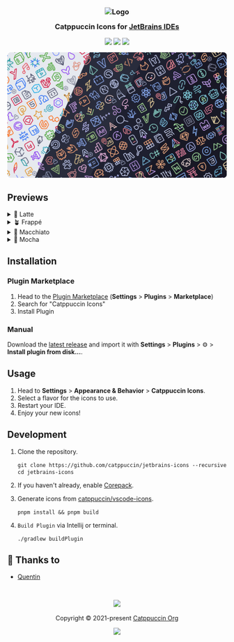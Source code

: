 <h3 align="center">
	<img src="https://raw.githubusercontent.com/catppuccin/catppuccin/main/assets/logos/exports/1544x1544_circle.png" width="100" alt="Logo"/><br/>
	<img src="https://raw.githubusercontent.com/catppuccin/catppuccin/main/assets/misc/transparent.png" height="30" width="0px"/>
	Catppuccin Icons for <a href="https://www.jetbrains.com">JetBrains IDEs</a>
	<img src="https://raw.githubusercontent.com/catppuccin/catppuccin/main/assets/misc/transparent.png" height="30" width="0px"/>
</h3>

<p align="center">
	<a href="https://github.com/catppuccin/jetbrains-icons/stargazers"><img src="https://img.shields.io/github/stars/catppuccin/jetbrains-icons?colorA=363a4f&colorB=b7bdf8&style=for-the-badge"></a>
	<a href="https://github.com/catppuccin/jetbrains-icons/issues"><img src="https://img.shields.io/github/issues/catppuccin/jetbrains-icons?colorA=363a4f&colorB=f5a97f&style=for-the-badge"></a>
	<a href="https://github.com/catppuccin/jetbrains-icons/contributors"><img src="https://img.shields.io/github/contributors/catppuccin/jetbrains-icons?colorA=363a4f&colorB=a6da95&style=for-the-badge"></a>
</p>

<p align="center">
	<img src="https://raw.githubusercontent.com/catppuccin/vscode-icons/9072c437d896dd8d7f4a8063499517ccd44a489e/assets/catwalk.webp"/>
</p>

## Previews

<details>
<summary>🌻 Latte</summary>
<img src="https://raw.githubusercontent.com/catppuccin/vscode-icons/9072c437d896dd8d7f4a8063499517ccd44a489e/assets/latte.webp"/>
</details>
<details>
<summary>🪴 Frappé</summary>
<img src="https://raw.githubusercontent.com/catppuccin/vscode-icons/9072c437d896dd8d7f4a8063499517ccd44a489e/assets/frappe.webp"/>
</details>
<details>
<summary>🌺 Macchiato</summary>
<img src="https://raw.githubusercontent.com/catppuccin/vscode-icons/9072c437d896dd8d7f4a8063499517ccd44a489e/assets/macchiato.webp"/>
</details>
<details>
<summary>🌿 Mocha</summary>
<img src="https://raw.githubusercontent.com/catppuccin/vscode-icons/9072c437d896dd8d7f4a8063499517ccd44a489e/assets/mocha.webp"/>
</details>

## Installation

### Plugin Marketplace

1. Head to the [Plugin Marketplace](https://plugins.jetbrains.com/) (**Settings** > **Plugins** > **Marketplace**)
2. Search for "Catppuccin Icons"
3. Install Plugin

### Manual

Download the [latest release](https://github.com/catppuccin/jetbrains-icons/releases/latest) and import it with **Settings** > **Plugins** > ⚙️ > **Install plugin from disk...**.

## Usage

1. Head to **Settings** > **Appearance & Behavior** > **Catppuccin Icons**.
2. Select a flavor for the icons to use.
3. Restart your IDE.
4. Enjoy your new icons!

## Development

1. Clone the repository.

   ```shell
   git clone https://github.com/catppuccin/jetbrains-icons --recursive
   cd jetbrains-icons
   ```

2. If you haven't already, enable [Corepack](https://github.com/nodejs/corepack).
3. Generate icons from [catppuccin/vscode-icons](https://github.com/catppuccin/vscode-icons).

   ```shell
   pnpm install && pnpm build
   ```

4. `Build Plugin` via Intellij or terminal.

   ```shell
   ./gradlew buildPlugin
   ```

## 💝 Thanks to

- [Quentin](https://github.com/quentinguidee)

&nbsp;

<p align="center">
	<img src="https://raw.githubusercontent.com/catppuccin/catppuccin/main/assets/footers/gray0_ctp_on_line.svg?sanitize=true" />
</p>

<p align="center">
	Copyright &copy; 2021-present <a href="https://github.com/catppuccin" target="_blank">Catppuccin Org</a>
</p>

<p align="center">
	<a href="https://github.com/catppuccin/catppuccin/blob/main/LICENSE"><img src="https://img.shields.io/static/v1.svg?style=for-the-badge&label=License&message=MIT&logoColor=d9e0ee&colorA=363a4f&colorB=b7bdf8"/></a>
</p>
